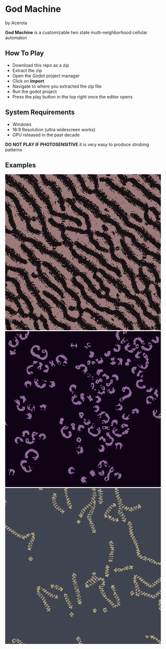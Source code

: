 # God Machine

by Acerola

**God Machine** is a customizable two state multi-neighborhood cellular automaton

## How To Play

* Download this repo as a zip
* Extract the zip
* Open the Godot project manager
* Click on **Import**
* Navigate to where you extracted the zip file
* Run the godot project
* Press the play button in the top right once the editor opens

## System Requirements

* Windows
* 16:9 Resolution (ultra widescreen works)
* GPU released in the past decade

**DO NOT PLAY IF PHOTOSENSITIVE** it is very easy to produce strobing patterns

## Examples

![example 1](./Examples/Example1.png)
![example 1](./Examples/Example2.png)
![example 1](./Examples/Example3.png)